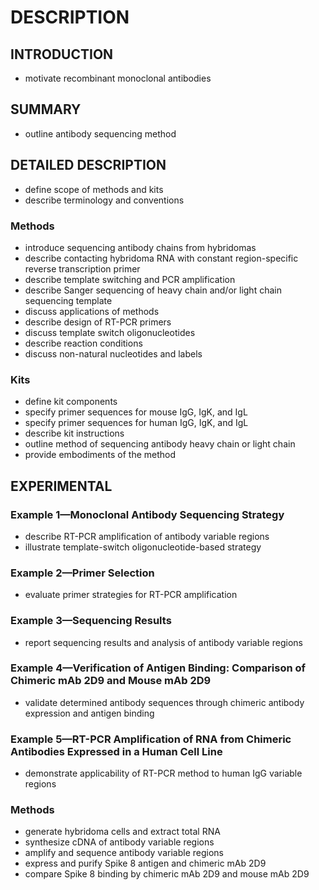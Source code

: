 # DESCRIPTION

## INTRODUCTION

- motivate recombinant monoclonal antibodies

## SUMMARY

- outline antibody sequencing method

## DETAILED DESCRIPTION

- define scope of methods and kits
- describe terminology and conventions

### Methods

- introduce sequencing antibody chains from hybridomas
- describe contacting hybridoma RNA with constant region-specific reverse transcription primer
- describe template switching and PCR amplification
- describe Sanger sequencing of heavy chain and/or light chain sequencing template
- discuss applications of methods
- describe design of RT-PCR primers
- discuss template switch oligonucleotides
- describe reaction conditions
- discuss non-natural nucleotides and labels

### Kits

- define kit components
- specify primer sequences for mouse IgG, IgK, and IgL
- specify primer sequences for human IgG, IgK, and IgL
- describe kit instructions
- outline method of sequencing antibody heavy chain or light chain
- provide embodiments of the method

## EXPERIMENTAL

### Example 1—Monoclonal Antibody Sequencing Strategy

- describe RT-PCR amplification of antibody variable regions
- illustrate template-switch oligonucleotide-based strategy

### Example 2—Primer Selection

- evaluate primer strategies for RT-PCR amplification

### Example 3—Sequencing Results

- report sequencing results and analysis of antibody variable regions

### Example 4—Verification of Antigen Binding: Comparison of Chimeric mAb 2D9 and Mouse mAb 2D9

- validate determined antibody sequences through chimeric antibody expression and antigen binding

### Example 5—RT-PCR Amplification of RNA from Chimeric Antibodies Expressed in a Human Cell Line

- demonstrate applicability of RT-PCR method to human IgG variable regions

### Methods

- generate hybridoma cells and extract total RNA
- synthesize cDNA of antibody variable regions
- amplify and sequence antibody variable regions
- express and purify Spike 8 antigen and chimeric mAb 2D9
- compare Spike 8 binding by chimeric mAb 2D9 and mouse mAb 2D9

